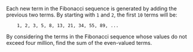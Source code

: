 Each new term in the Fibonacci sequence is generated by adding the previous two terms. By starting with `1` and `2`, the first `10` terms will be:

```
    1, 2, 3, 5, 8, 13, 21, 34, 55, 89, ...
```

By considering the terms in the Fibonacci sequence whose values do not exceed four million, find the sum of the even-valued terms.